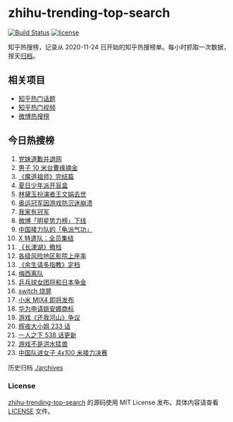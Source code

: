 # zhihu-trending-top-search

[![Build Status](https://github.com/justjavac/zhihu-trending-top-search/workflows/ci/badge.svg?branch=main)](https://github.com/justjavac/zhihu-trending-top-search/actions)
[![license](https://img.shields.io/github/license/justjavac/zhihu-trending-top-search)](https://github.com/justjavac/zhihu-trending-top-search/blob/main/LICENSE)

知乎热搜榜，记录从 2020-11-24 日开始的知乎热搜榜单。每小时抓取一次数据，按天[归档](./archives)。

## 相关项目

- [知乎热门话题](https://github.com/justjavac/zhihu-trending-hot-questions)
- [知乎热门视频](https://github.com/justjavac/zhihu-trending-hot-video)
- [微博热搜榜](https://github.com/justjavac/weibo-trending-hot-search)

## 今日热搜榜

<!-- BEGIN -->
<!-- 最后更新时间 Sat Aug 07 2021 17:12:42 GMT+0800 (China Standard Time) -->

1. [党妹道歉并退网](https://www.zhihu.com/search?q=党妹)
1. [男子 10 米台曹缘摘金](https://www.zhihu.com/search?q=10米跳台)
1. [《魔道祖师》完结篇](https://www.zhihu.com/search?q=魔道祖师)
1. [夏日少年派开盲盒](https://www.zhihu.com/search?q=夏日少年派)
1. [林黛玉扮演者王文娟去世](https://www.zhihu.com/search?q=王文娟)
1. [奥运冠军因游戏防沉迷崩溃](https://www.zhihu.com/search?q=网络游戏)
1. [我家有冠军](https://www.zhihu.com/search?q=我家有冠军)
1. [微博「明星势力榜」下线](https://www.zhihu.com/search?q=明星势力榜)
1. [中国接力队的「龟派气功」](https://www.zhihu.com/search?q=龙珠)
1. [X 特遣队：全员集结](https://www.zhihu.com/search?q=x特遣队)
1. [《长津湖》撤档](https://www.zhihu.com/search?q=长津湖)
1. [各级风险地区影院上座率](https://www.zhihu.com/search?q=影院上座率)
1. [《余生请多指教》定档](https://www.zhihu.com/search?q=余生请多指教)
1. [梅西离队](https://www.zhihu.com/search?q=梅西)
1. [乒乓球女团将和日本争金](https://www.zhihu.com/search?q=乒乓球女团)
1. [switch 烧屏](https://www.zhihu.com/search?q=switch)
1. [小米 MIX4 即将发布](https://www.zhihu.com/search?q=小米mix4)
1. [华为申请姚安娜商标](https://www.zhihu.com/search?q=姚安娜商标)
1. [游戏《还我河山》争议](https://www.zhihu.com/search?q=还我河山)
1. [辉夜大小姐 233 话](https://www.zhihu.com/search?q=辉夜大小姐)
1. [一人之下 538 话更新](https://www.zhihu.com/search?q=一人之下)
1. [游戏不是洪水猛兽](https://www.zhihu.com/search?q=网络游戏)
1. [中国队进女子 4x100 米接力决赛](https://www.zhihu.com/search?q=女子接力赛)

<!-- END -->

历史归档 [./archives](./archives)

### License

[zhihu-trending-top-search](https://github.com/justjavac/zhihu-trending-top-search)
的源码使用 MIT License 发布。具体内容请查看 [LICENSE](./LICENSE) 文件。
